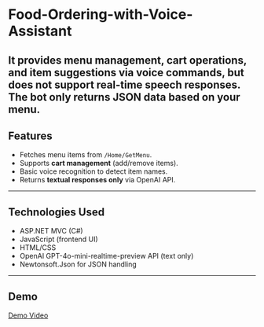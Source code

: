 # Food-Ordering-with-Voice-Assistant
It provides menu management, cart operations, and item suggestions via voice commands, but **does not support real-time speech responses**. The bot only returns **JSON data** based on your menu.
---
## Features
- Fetches menu items from `/Home/GetMenu`.
- Supports **cart management** (add/remove items).
- Basic voice recognition to detect item names.
- Returns **textual responses only** via OpenAI API.
---
## Technologies Used
- ASP.NET MVC (C#)
- JavaScript (frontend UI)
- HTML/CSS
- OpenAI GPT-4o-mini-realtime-preview API (text only)
- Newtonsoft.Json for JSON handling
---
## Demo
<a href="https://drive.google.com/file/d/1zLZkghmvo20M2CPSc7EaODmEcPN8ekkI/view?usp=sharing" target="_blank">Demo Video</a>

